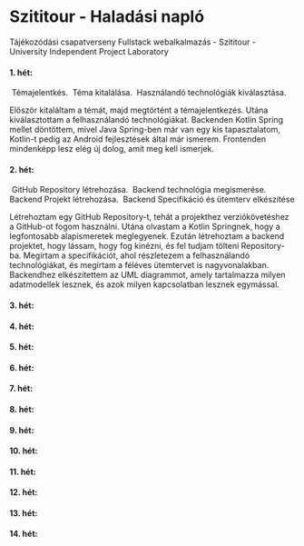 # Szititour - Haladási napló

Tájékozódási csapatverseny Fullstack webalkalmazás - Szititour - University Independent Project Laboratory



#### **1. hét:**

​	Témajelentkés.
​	Téma kitalálása.
​	Használandó technológiák kiválasztása.

Először kitaláltam a témát, majd megtörtént a témajelentkezés.
Utána kiválasztottam a felhasználandó technológiákat. Backenden Kotlin Spring mellet döntöttem, mivel Java Spring-ben már van egy kis tapasztalatom, Kotlin-t pedig az Android fejlesztések által már ismerem. 
Frontenden mindenképp lesz elég új dolog, amit meg kell ismerjek.

#### **2. hét:**

​	GitHub Repository létrehozása.
​	Backend technológia megismerése.
​	Backend Projekt létrehozása.
​	Backend Specifikáció és ütemterv elkészítése

Létrehoztam egy GitHub Repository-t, tehát a projekthez verziókövetéshez a GitHub-ot fogom használni.
Utána olvastam a Kotlin Springnek, hogy a legfontosabb alapismeretek meglegyenek.
Ezután létrehoztam a backend projektet, hogy lássam, hogy fog kinézni, és fel tudjam tölteni Repository-ba.
Megírtam a specifikációt, ahol részletezem a felhasználandó technológiákat, és megírtam a féléves ütemtervet is nagyvonalakban.
Backendhez elkészítettem az UML diagrammot, amely tartalmazza milyen adatmodellek lesznek, és azok milyen kapcsolatban lesznek egymással.

#### **3. hét:**

#### **4. hét:**

#### **5. hét:**

#### **6. hét:**

#### **7. hét:**

#### **8. hét:**

#### **9. hét:**

#### **10. hét:**

#### **11. hét:**

#### **12. hét:**

#### **13. hét:**

#### **14. hét:**



